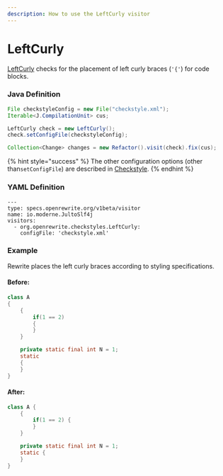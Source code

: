 ```yaml
---
description: How to use the LeftCurly visitor
---
```


# LeftCurly

[LeftCurly](https://checkstyle.sourceforge.io/config_blocks.html#LeftCurly) checks for the placement of left curly braces \(`'{'`\) for code blocks.

### Java Definition 

```java
File checkstyleConfig = new File("checkstyle.xml");
Iterable<J.CompilationUnit> cus;

LeftCurly check = new LeftCurly();
check.setConfigFile(checkstyleConfig);

Collection<Change> changes = new Refactor().visit(check).fix(cus);
```

{% hint style="success" %}
The other configuration options \(other than`setConfigFile`\) are described in [Checkstyle](./#configuration-options).
{% endhint %}

### YAML Definition

```text
---
type: specs.openrewrite.org/v1beta/visitor
name: io.moderne.JultoSlf4j
visitors:
  - org.openrewrite.checkstyles.LeftCurly:
    configFile: 'checkstyle.xml'
```

### Example

Rewrite places the left curly braces according to styling specifications.

#### Before:

```java
class A
{
    {
        if(1 == 2)
        {
        }
    }

    private static final int N = 1;
    static
    {
    }
}
```

#### After:

```java
class A {
    {
        if(1 == 2) {
        }
    }

    private static final int N = 1;
    static {
    }
}
```


